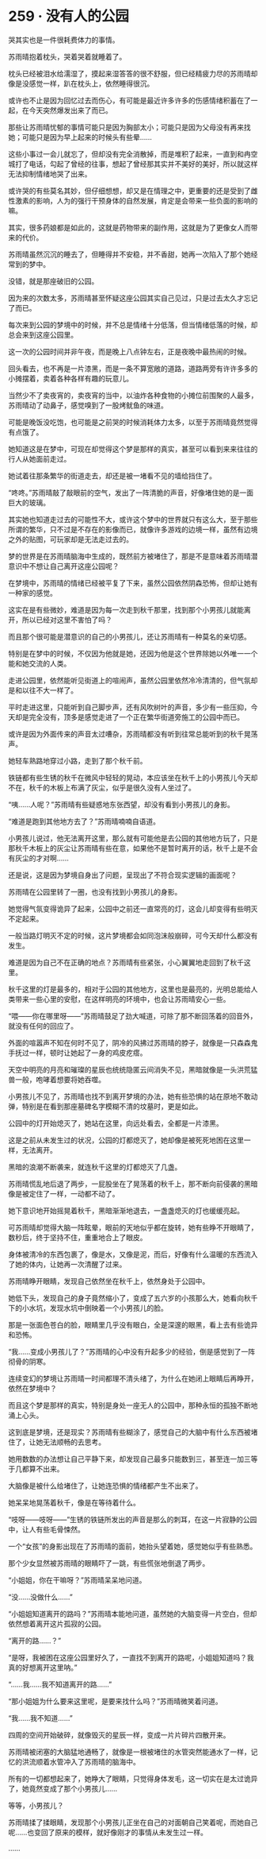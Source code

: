 # 259 · 没有人的公园

哭其实也是一件很耗费体力的事情。

苏雨晴抱着枕头，哭着哭着就睡着了。

枕头已经被泪水给濡湿了，摸起来湿答答的很不舒服，但已经精疲力尽的苏雨晴却像是没感觉一样，趴在枕头上，依然睡得很沉。

或许也不止是因为回忆过去而伤心，有可能是最近许多许多的伤感情绪积蓄在了一起，在今天突然爆发出来了而已。

那些让苏雨晴忧郁的事情可能只是因为胸部太小；可能只是因为父母没有再来找她；可能只是因为早上起来的时候头有些晕……

这些小事过一会儿就忘了，但却没有完全消散掉，而是堆积了起来，一直到和冉空城打了电话，勾起了曾经的往事，想起了曾经那其实并不美好的美好，所以就这样无法抑制情绪地哭了出来。

或许哭的有些莫名其妙，但仔细想想，却又是在情理之中，更重要的还是受到了雌性激素的影响，人为的强行干预身体的自然发展，肯定是会带来一些负面的影响的嘛。

其实，很多药娘都是如此的，这就是药物带来的副作用，这就是为了更像女人而带来的代价。

苏雨晴虽然沉沉的睡去了，但睡得并不安稳，并不香甜，她再一次陷入了那个她经常到的梦中。

没错，就是那座破旧的公园。

因为来的次数太多，苏雨晴甚至怀疑这座公园其实自己见过，只是过去太久才忘记了而已。

每次来到公园的梦境中的时候，并不总是情绪十分低落，但当情绪低落的时候，却总会来到这座公园里。

这一次的公园时间并非午夜，而是晚上八点钟左右，正是夜晚中最热闹的时候。

回头看去，也不再是一片漆黑，而是一条不算宽敞的道路，道路两旁有许许多多的小摊摆着，卖着各种各样有趣的玩意儿。

当然少不了卖夜宵的，卖夜宵的当中，以油炸各种食物的小摊位前围聚的人最多，苏雨晴动了动鼻子，感觉嗅到了一股烤鱿鱼的味道。

可能是晚饭没吃饱，也可能是之前哭的时候消耗体力太多，以至于苏雨晴竟然觉得有点饿了。

她知道这是在梦中，可现在却觉得这个梦是那样的真实，甚至可以看到来来往往的行人从她面前走过。

她试着往那条繁华的街道走去，却还是被一堵看不见的墙给挡住了。

“咚咚。”苏雨晴敲了敲眼前的空气，发出了一阵清脆的声音，好像堵住她的是一面巨大的玻璃。

其实她也知道走过去的可能性不大，或许这个梦中的世界就只有这么大，至于那些所谓的繁华，只不过是不存在的影像而已，就像许多游戏的边境一样，虽然有边境之外的贴图，可玩家却是无法走过去的。

梦的世界是在苏雨晴脑海中生成的，既然前方被堵住了，那是不是意味着苏雨晴潜意识中不想让自己离开这座公园呢？

在梦境中，苏雨晴的情绪已经被平复了下来，虽然公园依然阴森恐怖，但却让她有一种家的感觉。

这实在是有些微妙，难道是因为每一次走到秋千那里，找到那个小男孩儿就能离开，所以已经对这里不害怕了吗？

而且那个很可能是潜意识的自己的小男孩儿，还让苏雨晴有一种莫名的亲切感。

特别是在梦中的时候，不仅因为他就是她，还因为他是这个世界除她以外唯一一个能和她交流的人类。

走进公园里，依然能听见街道上的喧闹声，虽然公园里依然冷冷清清的，但气氛却是和以往不大一样了。

平时走进这里，只能听到自己脚步声，还有风吹树叶的声音，多少有一些压抑，今天却是完全没有，顶多是感觉走进了一个正在繁华街道旁施工的公园中而已。

或许是因为外面传来的声音太过嘈杂，苏雨晴都没有听到往常总能听到的秋千晃荡声。

她轻车熟路地穿过小路，走到了那个秋千前。

铁链都有些生锈的秋千在微风中轻轻的晃动，本应该坐在秋千上的小男孩儿今天却不在，秋千的木板上布满了灰尘，似乎是很久没有人坐过了。

“咦……人呢？”苏雨晴有些疑惑地东张西望，却没有看到小男孩儿的身影。

“难道是跑到其他地方去了？”苏雨晴喃喃自语道。

小男孩儿说过，他无法离开这里，那么就有可能他是去公园的其他地方玩了，只是那秋千木板上的灰尘让苏雨晴有些在意，如果他不是暂时离开的话，秋千上是不会有灰尘的才对啊……

还是说，这是因为梦境自身出了问题，呈现出了不符合现实逻辑的画面呢？

苏雨晴在公园里转了一圈，也没有找到小男孩儿的身影。

她觉得气氛变得诡异了起来，公园中之前还一直常亮的灯，这会儿却变得有些明灭不定起来。

一般当路灯明灭不定的时候，这片梦境都会如同泡沫般崩碎，可今天却什么都没有发生。

难道是因为自己不在正确的地点？苏雨晴有些紧张，小心翼翼地走回到了秋千这里。

秋千这里的灯是最多的，相对于公园的其他地方，这里也是最亮的，光明总能给人类带来一些心里的安慰，在这样明亮的环境中，也会让苏雨晴安心一些。

“喂——你在哪里呀——”苏雨晴鼓足了劲大喊道，可除了那不断回荡着的回音外，就没有任何的回应了。

外面的喧嚣声不知在何时不见了，阴冷的风拂过苏雨晴的脖子，就像是一只森森鬼手抚过一样，顿时让她起了一身的鸡皮疙瘩。

天空中明亮的月亮和璀璨的星辰也统统隐匿云间消失不见，黑暗就像是一头洪荒猛兽一般，咆哮着想要将她吞噬。

小男孩儿不见了，苏雨晴也找不到离开梦境的办法，她有些恐惧的站在原地不敢动弹，特别是在看到那座墓碑名字模糊不清的坟墓时，更是如此。

公园中的灯开始熄灭了，她站在这里，向远处看去，全都是一片漆黑。

这是之前从未发生过的状况，公园的灯都熄灭了，她却像是被死死地困在这里一样，无法离开。

黑暗的浪潮不断袭来，就连秋千这里的灯都熄灭了几盏。

苏雨晴慌乱地后退了两步，一屁股坐在了晃荡着的秋千上，那不断向前侵袭的黑暗像是被定住了一样，一动都不动了。

她下意识地开始摇晃着秋千，黑暗渐渐地退去，一盏盏熄灭的灯也缓缓亮起。

可苏雨晴却觉得大脑一阵眩晕，眼前的天地似乎都在旋转，她有些睁不开眼睛了，数秒后，终于坚持不住，重重地合上了眼皮。

身体被清冷的东西包裹了，像是水，又像是泥，而后，好像有什么温暖的东西流入了她的体内，让她再一次清醒了过来。

苏雨晴睁开眼睛，发现自己依然坐在秋千上，依然身处于公园中。

她低下头，发现自己的身子竟然缩小了，变成了五六岁的小孩那么大，她看向秋千下的小水坑，发现水坑中倒映着一个小男孩儿的脸。

那是一张面色苍白的脸，眼睛里几乎没有眼白，全是深邃的眼黑，看上去有些诡异和恐怖。

“我……变成小男孩儿了？”苏雨晴的心中没有升起多少的经验，倒是感觉到了一阵彻骨的阴寒。

连续变幻的梦境让苏雨晴一时间都理不清头绪了，为什么在她闭上眼睛后再睁开，依然在梦境中？

而且这个梦是那样的真实，特别是身处一座无人的公园中，那种永恒的孤独不断地涌上心头。

这到底是梦境，还是现实？苏雨晴有些糊涂了，感觉自己的大脑中有什么东西被堵住了，让她无法顺畅的去思考。

她用数数的办法想让自己平静下来，却发现自己最多只能数到三，甚至连一加三等于几都算不出来。

大脑像是被什么给堵住了，让她连恐惧的情绪都产生不出来了。

她呆呆地晃荡着秋千，像是在等待着什么。

“吱呀——吱呀——”生锈的铁链所发出的声音是那么的刺耳，在这一片寂静的公园中，让人有些毛骨悚然。

一个“女孩”的身影出现在了苏雨晴的面前，她抬头望着她，感觉她似乎有些熟悉。

那个少女显然被苏雨晴的眼睛吓了一跳，有些慌张地倒退了两步。

“小姐姐，你在干嘛呀？”苏雨晴呆呆地问道。

“没……没做什么……”

“小姐姐知道离开的路吗？”苏雨晴本能地问道，虽然她的大脑变得一片空白，但却依然想着离开这片孤寂的公园。

“离开的路……？”

“是呀，我被困在这座公园里好久了，一直找不到离开的路呢，小姐姐知道吗？我真的好想离开这里呐。”

“……我……我不知道离开的路……”

“那小姐姐为什么要来这里呢，是要来找什么吗？”苏雨晴微笑着问道。

“我……我不知道……”

四周的空间开始破碎，就像毁灭的星辰一样，变成一片片碎片四散开来。

苏雨晴被闭塞的大脑猛地通畅了，就像是一根被堵住的水管突然能通水了一样，记忆的洪流顺着水管冲入了苏雨晴的脑海中。

所有的一切都想起来了，她睁大了眼睛，只觉得身体发毛，这一切实在是太过诡异了，她竟然变成了那个小男孩儿……

等等，小男孩儿？

苏雨晴揉了揉眼睛，发现那个小男孩儿正坐在自己的对面朝自己笑着呢，而她自己呢……也变回了原来的模样，就好像刚才的事情从未发生过一样。

……
